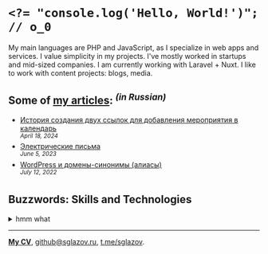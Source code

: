 # `<?= "console.log('Hello, World!')"; // o_0`
My main languages are PHP and JavaScript, as I specialize in web apps and services. I value simplicity in my projects. I've mostly worked in startups and mid-sized companies. I am currently working with Laravel + Nuxt. I like to work with content projects: blogs, media.

## Some of [my articles](https://sglazov.ru/notes/): <sup>_(in Russian)_</sup>

* [История создания двух ссылок для добавления мероприятия в календарь](https://sglazov.ru/notes/add-to-calendar/) <br />
<sup>_April 18, 2024_</sup>
* [Электрические письма](https://sglazov.ru/notes/emails/) <br />
<sup>_June 5, 2023_</sup>
* [WordPress и домены-синонимы (алиасы)](https://sglazov.ru/notes/wordpress-domains/) <br />
<sup>_July 12, 2022_</sup>


## Buzzwords: Skills and Technologies
<details>
  <summary>hmm what</summary>

  CSS, Makefile, Eleventy (11ty), GitHub Actions, PHP, Markdown, Apache, Blade, Grunt, phpMyAdmin, styled-components, HTML, jQuery, БЭМ, HTTPie, Stylus, MAMP, WordPress, Accessibility (a11y), React, Bitbucket, Less, SCSS, Nunjucks, ispmanager, Gulp, Sketch, Eloquent ORM, GitLab, Livewire, Laravel Nova, SVG, GitHub, Tailwind, TimeWeb, Laravel, Photoshop, Git, SEO, Zeplin, webpack, CloudPayments API, Bootstrap, Deployer.php, Composer, Nginx, Cypress, Tinkoff API, Pug (Jade), Vue, MySQL, Flarum, Nuxt, JavaScript, PostCSS, Vite, Docker, Shell, Figma, Reg.ru, Shop-Script.
</details>

----
[**My CV**](https://sglazov.ru/cv/), [github@sglazov.ru](mailto:github@sglazov.ru), [t.me/sglazov](https://t.me/sglazov).
